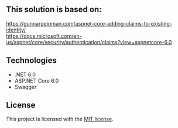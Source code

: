 ## This solution is based on:

https://gunnarpeipman.com/aspnet-core-adding-claims-to-existing-identity/
<br/>
https://docs.microsoft.com/en-us/aspnet/core/security/authentication/claims?view=aspnetcore-6.0

## Technologies
* .NET 6.0
* ASP.NET Core 6.0
* Swagger

## License
This project is licensed with the [MIT license](LICENSE).